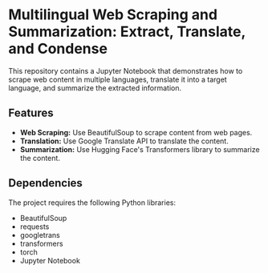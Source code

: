 # Multilingual Web Scraping and Summarization: Extract, Translate, and Condense

This repository contains a Jupyter Notebook that demonstrates how to scrape web content in multiple languages, translate it into a target language, and summarize the extracted information.

## Features

- **Web Scraping:** Use BeautifulSoup to scrape content from web pages.
- **Translation:** Use Google Translate API to translate the content.
- **Summarization:** Use Hugging Face's Transformers library to summarize the content.

## Dependencies

The project requires the following Python libraries:
- BeautifulSoup
- requests
- googletrans
- transformers
- torch
- Jupyter Notebook
